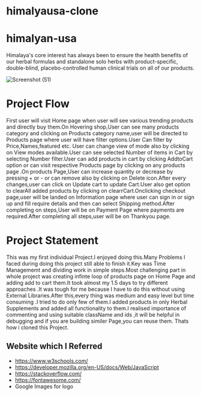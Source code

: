 # himalyausa-clone

# himalyan-usa
Himalaya's core interest has always been to ensure the health benefits of our herbal formulas and standalone solo herbs with product-specific, double-blind, placebo-controlled human clinical trials on all of our products.

![Screenshot (51)](https://miro.medium.com/max/1400/1*wwdLi1JIi32QYOxS7AVAug.png)

# Project Flow
First user will visit Home page when user will see various trending products and directly buy them.On Hovering shop,User can see many products category and clicking on Products category name,user will be directed to Products page where user will have filter options.User Can filter by Price,Names,featured etc. User can change view of mode also by clicking on View modes available.User can see selected Number of items in Cart by selecting Number filter.User can add products in cart by clicking AddtoCart option or can visit respective Products page by clicking on any products page .On products Page,User can increase quantity or decrease by pressing + or - or can remove also by clicking on Delete icon.After every changes,user can click on Update cart to update Cart.User also get option to clearAll added products by clicking on clearrCart.Onclicking checkout page,user will be landed on Information page where user can sign in or sign up and fill require details and then can select Shipping method.After completing on steps,User will be on Payment Page where payments are required.After completing all steps,user will be on Thankyou page.

# Project Statement
This was my first individual Project.I enjoyed doing this.Many Problems I faced during doing this project still able to finish it.Key was Time Managememt and dividing work in simple steps.Most challenging part in whole project was creating infinte loop of products page on Home Page and adding add to cart them.It took almost my 1.5 days to try different approaches .It was tough for me because I have to do this without using External Libraries.After this,every thing was medium and easy level but time consuming .I tried to do only few of them.I added products in only Herbal Supplements and added all functionality to them.I realised importance of commenting and using suitable className and ids ,it will be helpful in debugging and if you are building similer Page,you can reuse them. Thats how i cloned this Project.

## Website which I Referred
- https://www.w3schools.com/
- https://developer.mozilla.org/en-US/docs/Web/JavaScript
- https://stackoverflow.com/
- https://fontawesome.com/
- Google Images for logo
